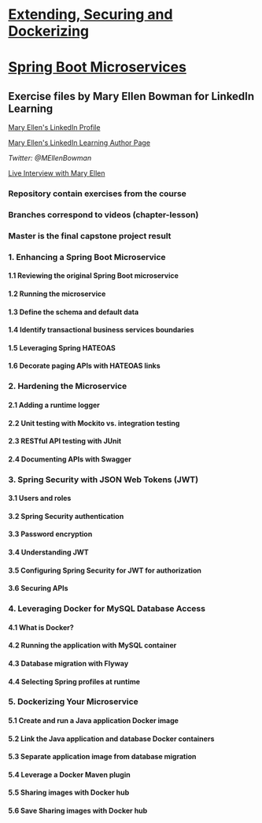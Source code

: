

# [Extending, Securing and Dockerizing](http://linkedin-learning.pxf.io/3aGqA)
# [Spring Boot Microservices](http://linkedin-learning.pxf.io/3aGqA)
## Exercise files by Mary Ellen Bowman for LinkedIn Learning

[Mary Ellen's LinkedIn Profile](https://www.linkedin.com/in/mebowman/ "Mary Ellen's LinkedIn Page")

[Mary Ellen's LinkedIn Learning Author Page](https://www.linkedin.com/learning/instructors/mary-ellen-bowman "Mary Ellen's LinkedIn Page")

_Twitter: @MEllenBowman_

[Live Interview with Mary Ellen](http://bit.ly/MaryEllenBowman "Live Interview with Mary Ellen")


### Repository contain exercises from the course
### Branches correspond to videos (chapter-lesson)
### Master is the final capstone project result

### 1. Enhancing a Spring Boot Microservice

#### 1.1 Reviewing the original Spring Boot microservice
#### 1.2 Running the microservice
#### 1.3 Define the schema and default data
#### 1.4 Identify transactional business services boundaries
#### 1.5 Leveraging Spring HATEOAS
#### 1.6 Decorate paging APIs with HATEOAS links

### 2. Hardening the Microservice
#### 2.1 Adding a runtime logger
#### 2.2 Unit testing with Mockito vs. integration testing
#### 2.3 RESTful API testing with JUnit
#### 2.4 Documenting APIs with Swagger

### 3. Spring Security with JSON Web Tokens (JWT)
#### 3.1 Users and roles
#### 3.2 Spring Security authentication
#### 3.3 Password encryption
#### 3.4 Understanding JWT
#### 3.5 Configuring Spring Security for JWT for authorization
#### 3.6 Securing APIs

### 4. Leveraging Docker for MySQL Database Access
#### 4.1 What is Docker?
#### 4.2 Running the application with MySQL container
#### 4.3 Database migration with Flyway
#### 4.4 Selecting Spring profiles at runtime

### 5. Dockerizing Your Microservice
#### 5.1 Create and run a Java application Docker image
#### 5.2 Link the Java application and database Docker containers
#### 5.3 Separate application image from database migration
#### 5.4 Leverage a Docker Maven plugin
#### 5.5 Sharing images with Docker hub
#### 5.6 Save Sharing images with Docker hub

